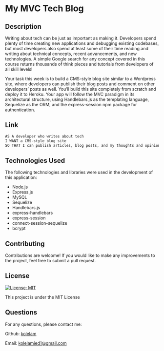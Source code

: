 # My MVC Tech Blog

## Description

Writing about tech can be just as important as making it. Developers spend plenty of time creating new applications and debugging existing codebases, but most developers also spend at least some of their time reading and writing about technical concepts, recent advancements, and new technologies. A simple Google search for any concept covered in this course returns thousands of think pieces and tutorials from developers of all skill levels!

Your task this week is to build a CMS-style blog site similar to a Wordpress site, where developers can publish their blog posts and comment on other developers’ posts as well. You’ll build this site completely from scratch and deploy it to Heroku. Your app will follow the MVC paradigm in its architectural structure, using Handlebars.js as the templating language, Sequelize as the ORM, and the express-session npm package for authentication.

## Link

```md
AS A developer who writes about tech
I WANT a CMS-style blog site
SO THAT I can publish articles, blog posts, and my thoughts and opinions
```

## Technologies Used

The following technologies and libraries were used in the development of this application:

- Node.js
- Express.js
- MySQL
- Sequelize
- Handlebars.js
- express-handlebars
- express-session
- connect-session-sequelize
- bcrypt


## Contributing

Contributions are welcome! If you would like to make any improvements to the project, feel free to submit a pull request.

## License

[![License: MIT](https://img.shields.io/badge/License-MIT-yellow.svg)](https://opensource.org/licenses/MIT)

This project is under the MIT License

## Questions
For any questions, please contact me:

Github: [kolelam](https://github.com/kolelam)

Email: kolelamied1@gmail.com